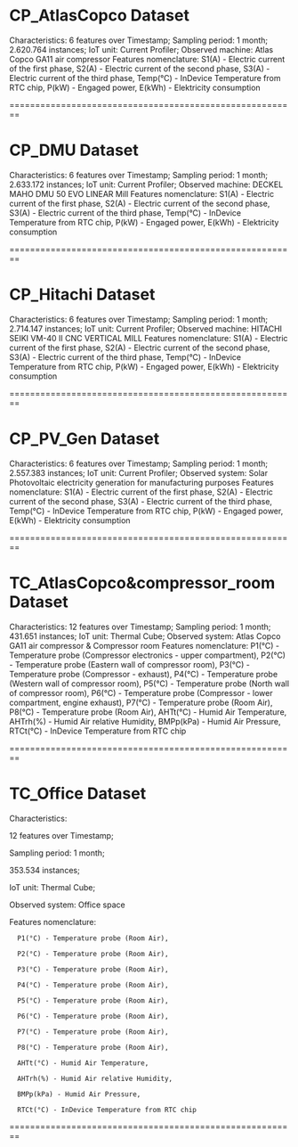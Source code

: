 # CP_AtlasCopco Dataset

Characteristics:
  6 features over Timestamp; 
  Sampling period: 1 month; 
  2.620.764 instances; 
  IoT unit: Current Profiler;
  Observed machine: Atlas Copco GA11 air compressor
  Features nomenclature:
      S1(A) - Electric current of the first phase,
      S2(A) - Electric current of the second phase,
      S3(A) - Electric current of the third phase,
      Temp(°C) - InDevice Temperature from RTC chip,
      P(kW) - Engaged power,
      E(kWh) - Elektricity consumption
      
========================================================

# CP_DMU Dataset

Characteristics: 
  6 features over Timestamp; 
  Sampling period: 1 month; 
  2.633.172 instances;
  IoT unit: Current Profiler;
  Observed machine: DECKEL MAHO DMU 50 EVO LINEAR Mill
  Features nomenclature:
      S1(A) - Electric current of the first phase,
      S2(A) - Electric current of the second phase,
      S3(A) - Electric current of the third phase,
      Temp(°C) - InDevice Temperature from RTC chip,
      P(kW) - Engaged power,
      E(kWh) - Elektricity consumption
      
========================================================
      
# CP_Hitachi Dataset

Characteristics: 
  6 features over Timestamp; 
  Sampling period: 1 month; 
  2.714.147 instances;
  IoT unit: Current Profiler;
  Observed machine: HITACHI SEIKI VM-40 II CNC VERTICAL MILL
  Features nomenclature:
      S1(A) - Electric current of the first phase,
      S2(A) - Electric current of the second phase,
      S3(A) - Electric current of the third phase,
      Temp(°C) - InDevice Temperature from RTC chip,
      P(kW) - Engaged power,
      E(kWh) - Elektricity consumption
      
========================================================      
      
 # CP_PV_Gen Dataset

Characteristics: 
  6 features over Timestamp; 
  Sampling period: 1 month; 
  2.557.383 instances;
  IoT unit: Current Profiler;
  Observed system: Solar Photovoltaic electricity generation for manufacturing purposes
  Features nomenclature:
      S1(A) - Electric current of the first phase,
      S2(A) - Electric current of the second phase,
      S3(A) - Electric current of the third phase,
      Temp(°C) - InDevice Temperature from RTC chip,
      P(kW) - Engaged power,
      E(kWh) - Elektricity consumption

========================================================
      
  # TC_AtlasCopco&compressor_room Dataset
  
  Characteristics: 
  12 features over Timestamp; 
  Sampling period: 1 month; 
  431.651 instances;
  IoT unit: Thermal Cube;
  Observed system: Atlas Copco GA11 air compressor & Compressor room
  Features nomenclature:
      P1(°C) - Temperature probe (Compressor electronics - upper compartment),
      P2(°C) - Temperature probe (Eastern wall of compressor room),
      P3(°C) - Temperature probe (Compressor - exhaust),
      P4(°C) - Temperature probe (Western wall of compressor room),
      P5(°C) - Temperature probe (North wall of compressor room),
      P6(°C) - Temperature probe (Compressor - lower compartment, engine exhaust),
      P7(°C) - Temperature probe (Room Air),
      P8(°C) - Temperature probe (Room Air),
      AHTt(°C) - Humid Air Temperature,
      AHTrh(%) - Humid Air relative Humidity,
      BMPp(kPa) - Humid Air Pressure,
      RTCt(°C) - InDevice Temperature from RTC chip
      
========================================================

 # TC_Office Dataset
  
  Characteristics:
  
  12 features over Timestamp; 
  
  Sampling period: 1 month; 
  
  353.534 instances;
  
  IoT unit: Thermal Cube;
  
  Observed system: Office space
  
  Features nomenclature:
  
      P1(°C) - Temperature probe (Room Air),
      
      P2(°C) - Temperature probe (Room Air),
      
      P3(°C) - Temperature probe (Room Air),
      
      P4(°C) - Temperature probe (Room Air),
      
      P5(°C) - Temperature probe (Room Air),
      
      P6(°C) - Temperature probe (Room Air),
      
      P7(°C) - Temperature probe (Room Air),
      
      P8(°C) - Temperature probe (Room Air),
      
      AHTt(°C) - Humid Air Temperature,
      
      AHTrh(%) - Humid Air relative Humidity,
      
      BMPp(kPa) - Humid Air Pressure,
      
      RTCt(°C) - InDevice Temperature from RTC chip
      
========================================================
